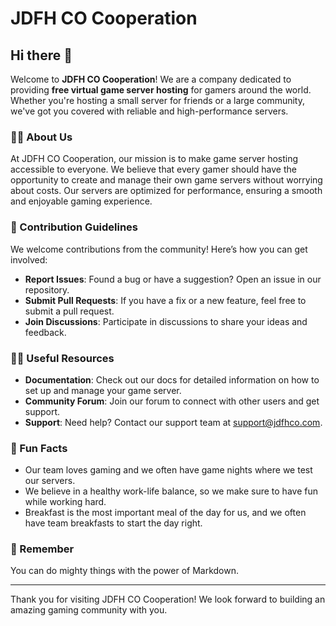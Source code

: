# JDFH CO Cooperation

## Hi there 👋

Welcome to **JDFH CO Cooperation**! We are a company dedicated to providing **free virtual game server hosting** for gamers around the world. Whether you're hosting a small server for friends or a large community, we've got you covered with reliable and high-performance servers.

### 🙋‍♀️ About Us
At JDFH CO Cooperation, our mission is to make game server hosting accessible to everyone. We believe that every gamer should have the opportunity to create and manage their own game servers without worrying about costs. Our servers are optimized for performance, ensuring a smooth and enjoyable gaming experience.

### 🌈 Contribution Guidelines
We welcome contributions from the community! Here’s how you can get involved:
- **Report Issues**: Found a bug or have a suggestion? Open an issue in our repository.
- **Submit Pull Requests**: If you have a fix or a new feature, feel free to submit a pull request.
- **Join Discussions**: Participate in discussions to share your ideas and feedback.

### 👩‍💻 Useful Resources
- **Documentation**: Check out our docs for detailed information on how to set up and manage your game server.
- **Community Forum**: Join our forum to connect with other users and get support.
- **Support**: Need help? Contact our support team at support@jdfhco.com.

### 🍿 Fun Facts
- Our team loves gaming and we often have game nights where we test our servers.
- We believe in a healthy work-life balance, so we make sure to have fun while working hard.
- Breakfast is the most important meal of the day for us, and we often have team breakfasts to start the day right.

### 🧙 Remember
You can do mighty things with the power of Markdown.

---

Thank you for visiting JDFH CO Cooperation! We look forward to building an amazing gaming community with you.

